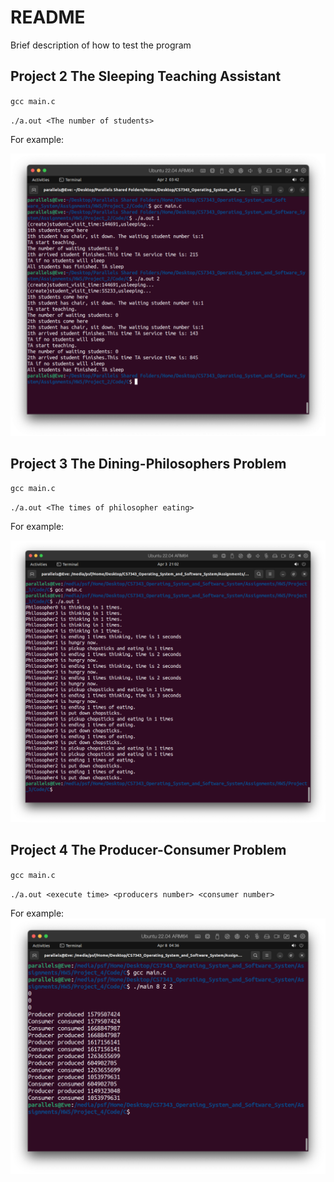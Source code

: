 # README

Brief description of how to test the program

## Project 2 The Sleeping Teaching Assistant

`gcc main.c`

`./a.out <The number of students>`

For example:

![1-2](./README.assets/1-2.png)



## Project 3 The Dining-Philosophers Problem

`gcc main.c`

`./a.out <The times of philosopher eating>`

For example:

![2-2](./README.assets/2-2.png)

## Project 4 The Producer-Consumer Problem

`gcc main.c`

`./a.out <execute time> <producers number> <consumer number> `

For example: ![3-2](./README.assets/3-2.png)